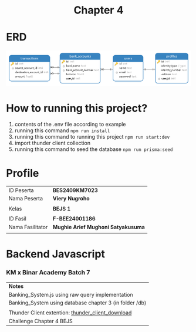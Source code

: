 <h1 align="center">
  Chapter 4
</h1>

# ERD

<div id='image' align='center'>
<img src='./public/assets/erd.png' alt='erd' title='erd banking_system - Viery Nugroho'>
</div>

# How to running this project?

1. contents of the .env file according to example
2. running this command `npm run install`
3. running this command to running this project `npm run start:dev`
4. import thunder client collection
5. running this command to seed the database `npm run prisma:seed`

# Profile

|                  |                                      |
| ---------------- | ------------------------------------ |
| ID Peserta       | **BES2409KM7023**                    |
| Nama Peserta     | **Viery Nugroho**                    |
|                  |                                      |
| Kelas            | **BEJS 1**                           |
|                  |                                      |
| ID Fasil         | **F-BEE24001186**                    |
| Nama Fasilitator | **Mughie Arief Mughoni Satyakusuma** |
|                  |                                      |

# Backend Javascript

### KM x Binar Academy Batch 7

|                                                                                                                                       |
| ------------------------------------------------------------------------------------------------------------------------------------- |
| **Notes**                                                                                                                             |
| Banking_System.js using raw query implementation                                                                                      |
| Banking_System using database chapter 3 (in folder /db)                                                                               |
|                                                                                                                                       |
| Thunder Client extention: [thunder_client_download](https://marketplace.visualstudio.com/items?itemName=rangav.vscode-thunder-client) |
| Challenge Chapter 4 BEJS                                                                                                              |
